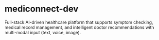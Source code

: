 # mediconnect-dev
Full-stack AI-driven healthcare platform that supports symptom checking, medical record management, and intelligent doctor recommendations with multi-modal input (text, voice, image).
